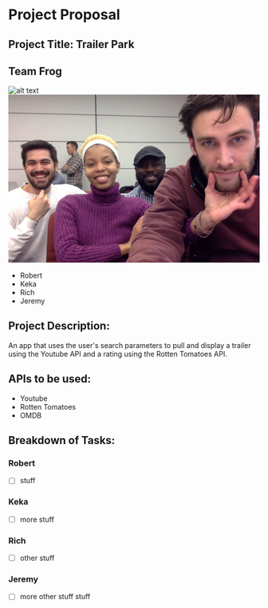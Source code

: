 # Project Proposal

## Project Title: Trailer Park

## Team Frog
![alt text](https://i.ytimg.com/vi/dFyPJ9TBjPw/maxresdefault.jpg)
![alt text](groupPhoto.jpg)
- Robert
- Keka
- Rich
- Jeremy

## Project Description:
An app that uses the user's search parameters to pull and display a trailer using the Youtube API and a rating using the Rotten Tomatoes API.

## APIs to be used:
- Youtube
- Rotten Tomatoes
- OMDB

## Breakdown of Tasks:

### Robert
- [ ] stuff

### Keka
- [ ] more stuff

### Rich
- [ ] other stuff

### Jeremy
- [ ] more other stuff stuff
